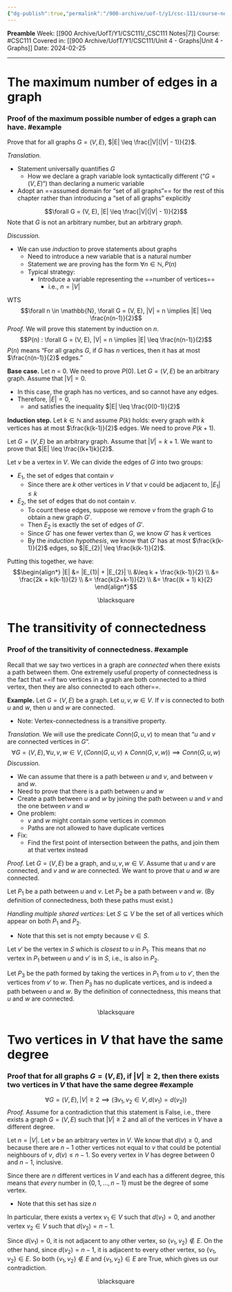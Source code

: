 ```yaml
---
{"dg-publish":true,"permalink":"/900-archive/uof-t/y1/csc-111/course-notes/some-properties-of-graphs/","created":"2024-02-25T16:32:33.287-08:00","updated":"2024-02-26T08:33:48.992-08:00"}
---
```


**Preamble**
Week: [[900 Archive/UofT/Y1/CSC111/_CSC111 Notes\|7]]
Course: #CSC111
Covered in: [[900 Archive/UofT/Y1/CSC111/Unit 4 - Graphs\|Unit 4 - Graphs]]
Date: 2024-02-25

---
# The maximum number of edges in a graph

### Proof of the maximum possible number of edges a graph can have. #example

Prove that for all graphs $G = (V, E)$, $|E| \leq \frac{|V|(|V| - 1)}{2}$.

*Translation.*
- Statement universally quantifies $G$
	- How we declare a graph variable look syntactically different (“$G = (V, E)$“) than declaring a numeric variable
- Adopt an ==assumed domain for “set of all graphs”== for the rest of this chapter rather than introducing a “set of all graphs” explicitly

$$\forall G = (V, E), |E| \leq \frac{|V|(|V| - 1)}{2}$$
Note that $G$ is not an arbitrary number, but an arbitrary *graph*.

*Discussion.*
- We can use *induction* to prove statements about graphs
	- Need to introduce a new variable that is a natural number
	- Statement we are proving has the form $\forall n \in \mathbb{N}, P(n)$
	- Typical strategy:
		- Introduce a variable representing the ==number of vertices==
			- i.e., $n = |V|$

WTS $$\forall n \in \mathbb{N}, \forall G = (V, E), |V| = n \implies |E| \leq \frac{n(n-1)}{2}$$
*Proof.*
We will prove this statement by induction on $n$.
$$P(n) : \forall G = (V, E), |V| = n \implies |E| \leq \frac{n(n-1)}{2}$$
$P(n)$ means “For all graphs $G$, if $G$ has $n$ vertices, then it has at most $\frac{n(n-1)}{2}$ edges.”

**Base case.** Let $n$ = 0. We need to prove $P(0)$.
Let $G = (V, E)$ be an arbitrary graph.
Assume that $|V| = 0$.
- In this case, the graph has no vertices, and so cannot have any edges.
- Therefore, $|E| = 0$,
	- and satisfies the inequality $|E| \leq \frac{0(0-1)}{2}$

**Induction step.** Let $k \in \mathbb{N}$ and assume $P(k)$ holds: every graph with $k$ vertices has at most $\frac{k(k-1)}{2}$ edges. We need to prove $P(k+1)$.

Let $G = (V, E)$ be an arbitrary graph.
Assume that $|V| = k + 1$. We want to prove that $|E| \leq \frac{(k+1)k}{2}$.

Let $v$ be a vertex in $V$. We can divide the edges of $G$ into two groups:
- $E_{1}$, the set of edges that contain $v$
	- Since there are $k$ other vertices in $V$ that $v$ could be adjacent to, $|E_{1}| \leq k$
- $E_{2}$, the set of edges that do not contain $v$.
	- To count these edges, suppose we remove $v$ from the graph $G$ to obtain a new graph $G'$.
	- Then $E_{2}$ is exactly the set of edges of $G'$.
	- Since $G'$ has one fewer vertex than $G$, we know $G'$ has $k$ vertices
	- By the *induction hypothesis*, we know that $G'$ has at most $\frac{k(k-1)}{2}$ edges, so $|E_{2}| \leq \frac{k(k-1)}{2}$.

Putting this together, we have: 
$$\begin{align*} |E| &= |E_{1}| + |E_{2}| \\ &\leq k + \frac{k(k-1)}{2} \\ &= \frac{2k + k(k-1)}{2} \\ &= \frac{k(2+k-1)}{2} \\ &= \frac{(k + 1) k}{2} \end{align*}$$
<div class="right-align"> <span class="math display">\blacksquare</span> </div>

# The transitivity of connectedness
### Proof of the transitivity of connectedness. #example 
Recall that we say two vertices in a graph are *connected* when there exists a path between them. One extremely useful property of connectedness is the fact that ==if two vertices in a graph are both connected to a third vertex, then they are also connected to each other==.

**Example.** Let $G = (V, E)$ be a graph. Let $u, v, w \in V$. If $v$ is connected to both $u$ and $w$, then $u$ and $w$ are connected.
- Note: Vertex-connectedness is a transitive property.

*Translation.*
We will use the predicate $Conn(G, u, v)$ to mean that “$u$ and $v$ are connected vertices in $G$”.
$$\forall G = (V, E), \forall u, v, w \in V, (Conn(G, u, v) \; \land \; Conn(G, v, w)) \implies Conn (G, u, w)$$
*Discussion.*
- We can assume that there is a path between $u$ and $v$, and between $v$ and $w$.
- Need to prove that there is a path between $u$ and $w$
- Create a path between $u$ and $w$ by joining the path between $u$ and $v$ and the one between $v$ and $w$
- One problem:
	- $v$ and $w$ might contain some vertices in common
	- Paths are not allowed to have duplicate vertices
- Fix:
	- Find the first point of intersection between the paths, and join them at that vertex instead

*Proof.*
Let $G = (V, E)$ be a graph, and $u, v, w \in V$.
Assume that $u$ and $v$ are connected, and $v$ and $w$ are connected.
We want to prove that $u$ and $w$ are connected.

Let $P_{1}$ be a path between $u$ and $v$. Let $P_{2}$ be a path between $v$ and $w$. (By definition of connectedness, both these paths must exist.)

*Handling multiple shared vertices:*
Let $S \subseteq V$ be the set of all vertices which appear on both $P_{1}$ and $P_{2}$.
- Note that this set is not empty because $v \in S$.

Let $v'$ be the vertex in $S$ which is *closest* to $u$ in $P_{1}$. This means that *no* vertex in $P_{1}$ between $u$ and $v'$ is in $S$, i.e., is also in $P_{2}$.

Let $P_{3}$ be the path formed by taking the vertices in $P_{1}$ from $u$ to $v'$, then the vertices from $v'$ to $w$. Then $P_{3}$ has no duplicate vertices, and is indeed a path between $u$ and $w$. By the definition of connectedness, this means that $u$ and $w$ are connected.
<div class="right-align"> <span class="math display">\blacksquare</span> </div>

# Two vertices in $V$ that have the same degree

### Proof that for all graphs $G = (V, E)$, if $|V| \geq 2$, then there exists two vertices in $V$ that have the same degree #example 

$$\forall G = (V, E), |V| \geq 2 \implies \big(\exists v_{1}, v_{2} \in V, d(v_{1}) = d(v_{2}) \big)$$
*Proof.*
Assume for a contradiction that this statement is False, i.e., there exists a graph $G = (V, E)$ such that $|V| \geq 2$ and all of the vertices in $V$ have a different degree.

Let $n = |V|$.
Let $v$ be an arbitrary vertex in $V$.
We know that $d(v) \geq 0$, and because there are $n - 1$ other vertices not equal to $v$ that could be potential neighbours of $v$, $d(v) \leq n - 1$. So every vertex in $V$ has degree between $0$ and $n - 1$, inclusive.

Since there are $n$ different vertices in $V$ and each has a different degree, this means that *every* number in $\{0, 1, \dots, n - 1\}$ must be the degree of some vertex.
- Note that this set has size $n$

In particular, there exists a vertex $v_{1} \in V$ such that $d(v_{1}) = 0$, and another vertex $v_{2} \in V$ such that $d(v_{2}) = n - 1$.

Since $d(v_{1}) = 0$, it is not adjacent to any other vertex, so $\{v_{1}, v_{2}\} \notin E$.
On the other hand, since $d(v_{2}) = n - 1$, it is adjacent to every other vertex, so $\{v_{1}, v_{2}\} \in E$.
So both $\{v_{1}, v_{2}\} \notin E$ and $\{v_{1}, v_{2}\} \in E$ are True, which gives us our contradiction.
<div class="right-align"> <span class="math display">\blacksquare</span> </div>
